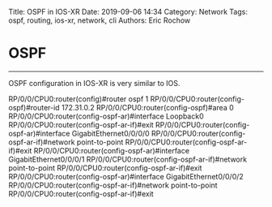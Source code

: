 Title: OSPF in IOS-XR
Date: 2019-09-06 14:34
Category: Network
Tags: ospf, routing, ios-xr, network, cli
Authors: Eric Rochow

# OSPF
****

OSPF configuration in IOS-XR is very similar to IOS.

   RP/0/0/CPU0:router(config)#router ospf 1
   RP/0/0/CPU0:router(config-ospf)#router-id 172.31.0.2
   RP/0/0/CPU0:router(config-ospf)#area 0
   RP/0/0/CPU0:router(config-ospf-ar)#interface Loopback0
   RP/0/0/CPU0:router(config-ospf-ar-if)#exit
   RP/0/0/CPU0:router(config-ospf-ar)#interface GigabitEthernet0/0/0/0
   RP/0/0/CPU0:router(config-ospf-ar-if)#network point-to-point
   RP/0/0/CPU0:router(config-ospf-ar-if)#exit
   RP/0/0/CPU0:router(config-ospf-ar)#interface GigabitEthernet0/0/0/1
   RP/0/0/CPU0:router(config-ospf-ar-if)#network point-to-point
   RP/0/0/CPU0:router(config-ospf-ar-if)#exit
   RP/0/0/CPU0:router(config-ospf-ar)#interface GigabitEthernet0/0/0/2
   RP/0/0/CPU0:router(config-ospf-ar-if)#network point-to-point
   RP/0/0/CPU0:router(config-ospf-ar-if)#exit
